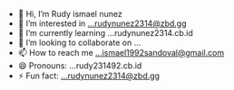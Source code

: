 - 👋 Hi, I’m Rudy ismael nunez
- 👀 I’m interested in ...rudynunez2314@zbd.gg
- 🌱 I’m currently learning ...rudynunez2314.cb.id
- 💞️ I’m looking to collaborate on ...
- 📫 How to reach me ...ismael1992sandoval@gmail.com 
- 😄 Pronouns: ...rudy231492.cb.id
- ⚡ Fun fact: ...rudynunez2314@zbd.gg

<!---
rudy231492.uni.eth..is a ✨ special ✨ repository because its `README.md` (this file) appears on your GitHub profile.
You can click the Preview link to take a look at your changes.
--->
